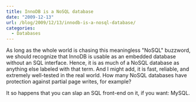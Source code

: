 ```yaml
---
title: InnoDB is a NoSQL database
date: "2009-12-13"
url: /blog/2009/12/13/innodb-is-a-nosql-database/
categories:
  - Databases
---
```

As long as the whole world is chasing this meaningless "NoSQL" buzzword, we should recognize that InnoDB is usable as an embedded database without an SQL interface. Hence, it is as much of a NoSQL database as anything else labeled with that term. And I might add, it is fast, reliable, and extremely well-tested in the real world. How many NoSQL databases have protection against partial page writes, for example?

It so happens that you can slap an SQL front-end on it, if you want: MySQL.
